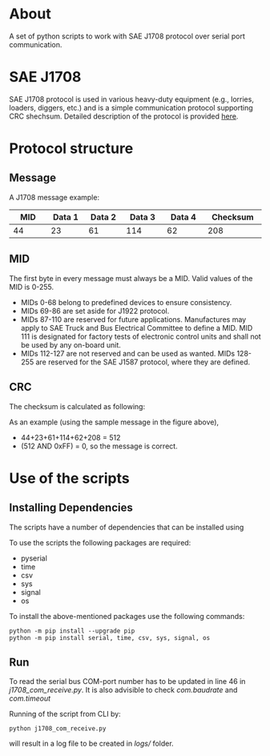 # About

A set of python scripts to work with SAE J1708 protocol over serial port communication.

# SAE J1708

SAE J1708 protocol is used in various heavy-duty equipment (e.g., lorries, loaders, diggers, etc.) and is a simple communication protocol supporting CRC shechsum. 
Detailed description of the protocol is provided [here](https://www.kvaser.com/about-can/can-standards/j1708/).


# Protocol structure

## Message

A J1708 message example:

<table>
    <thead>
    <tr>
    <th width="12%">MID</th>
    <th width="12%">Data 1</th>
    <th width="12%">Data 2</th>
    <th width="13%">Data 3</th>
    <th width="13%">Data 4</th>
    <th width="13%">Checksum</th>
    </tr>
    </thead>
    <tbody>
    <tr>
    <td width="12%">44</td>
    <td width="12%">23</td>
    <td width="12%">61</td>
    <td width="13%">114</td>
    <td width="13%">62</td>
    <td width="13%">208</td>
    </tr>
    </tbody>
</table>

## MID

The first byte in every message must always be a MID. Valid values of the MID is 0-255.


* MIDs 0-68 belong to predefined devices to ensure consistency.
* MIDs 69-86 are set aside for J1922 protocol.
* MIDs 87-110 are reserved for future applications. Manufactures may apply to SAE Truck and Bus Electrical Committee to define a MID.
MID 111 is designated for factory tests of electronic control units and shall not be used by any on-board unit.
* MIDs 112-127 are not reserved and can be used as wanted.
MIDs 128-255 are reserved for the SAE J1587 protocol, where they are defined.

## CRC

The checksum is calculated as following:

As an example (using the sample message in the figure above),

* 44+23+61+114+62+208 = 512
* (512 AND 0xFF) = 0, so the message is correct.


# Use of the scripts
## Installing Dependencies
The scripts have a number of dependencies that can be installed using 

To use the scripts the following packages are required:

* pyserial
* time
* csv
* sys
* signal
* os

To install the above-mentioned packages use the following commands:

    python -m pip install --upgrade pip
    python -m pip install serial, time, csv, sys, signal, os


## Run

To read the serial bus COM-port number has to be updated in line 46 in _j1708_com_receive.py_. It is also advisible to check *_com.baudrate_* and *_com.timeout_*

Running of the script from CLI by:

    python j1708_com_receive.py

will result in a log file to be created in _logs/_ folder.


